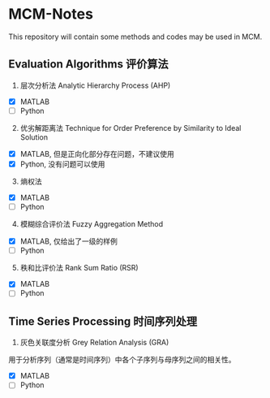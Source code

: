 # MCM-Notes

This repository will contain some methods and codes may be used in MCM.

## Evaluation Algorithms 评价算法

1. 层次分析法 Analytic Hierarchy Process (AHP)

- [x] MATLAB
- [ ] Python

2. 优劣解距离法 Technique for Order Preference by Similarity to Ideal Solution

- [x] MATLAB, 但是正向化部分存在问题，不建议使用
- [x] Python, 没有问题可以使用

3. 熵权法

- [x] MATLAB
- [ ] Python

4. 模糊综合评价法 Fuzzy Aggregation Method

- [x] MATLAB, 仅给出了一级的样例
- [ ] Python

5. 秩和比评价法 Rank Sum Ratio (RSR)

- [x] MATLAB
- [ ] Python

## Time Series Processing 时间序列处理

1. 灰色关联度分析 Grey Relation Analysis (GRA)

用于分析序列（通常是时间序列）中各个子序列与母序列之间的相关性。

- [x] MATLAB
- [ ] Python
